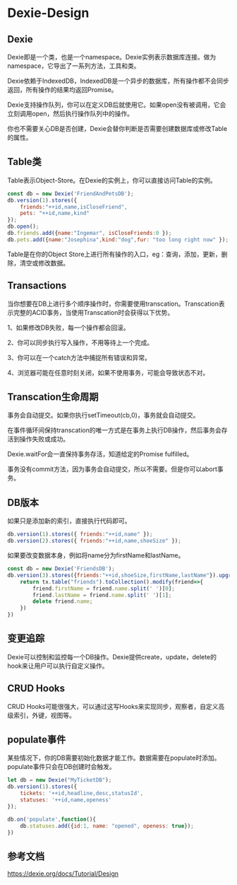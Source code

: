 # Dexie-Design

## Dexie

Dexie即是一个类，也是一个namespace。Dexie实例表示数据库连接。做为namespace，它导出了一系列方法，工具和类。

Dexie依赖于IndexedDB，IndexedDB是一个异步的数据库，所有操作都不会同步返回，所有操作的结果均返回Promise。

Dexie支持操作队列，你可以在定义DB后就使用它。如果open没有被调用，它会立刻调用open，然后执行操作队列中的操作。

你也不需要关心DB是否创建，Dexie会替你判断是否需要创建数据库或修改Table的属性。

## Table类

Table表示Object-Store。在Dexie的实例上，你可以直接访问Table的实例。

```js
const db = new Dexie('FriendAndPetsDB');
db.version(1).stores({
    friends:"++id,name,isCloseFriend",
    pets: "++id,name,kind"
});
db.open();
db.friends.add({name:"Ingemar", isCloseFriends:0 });
db.pets.add({name:"Josephina",kind:"dog",fur: "too long right now" });
```

Table是在你的Object Store上进行所有操作的入口，eg：查询，添加，更新，删除，清空或修改数据。

## Transactions

当你想要在DB上进行多个顺序操作时，你需要使用transcation。Transcation表示完整的ACID事务，当使用Transcation时会获得以下优势。

1、如果修改DB失败，每一个操作都会回滚。

2、你可以同步执行写入操作，不用等待上一个完成。

3、你可以在一个catch方法中捕捉所有错误和异常。

4、浏览器可能在任意时刻关闭，如果不使用事务，可能会导致状态不对。

## Transcation生命周期

事务会自动提交。如果你执行setTimeout(cb,0)，事务就会自动提交。

在事件循环间保持transcation的唯一方式是在事务上执行DB操作，然后事务会存活到操作失败或成功。

Dexie.waitFor会一直保持事务存活，知道给定的Promise fulfilled。

事务没有commit方法，因为事务会自动提交，所以不需要。但是你可以abort事务。

## DB版本

如果只是添加新的索引，直接执行代码即可。

```js
db.version(1).stores({ friends:"++id,name" });
db.version(2).stores({ friends:"++id,name,shoeSize" });
```

如果要改变数据本身，例如将name分为firstName和lastName。

```js
const db = new Dexie('FriendsDB');
db.version(3).stores({friends:"++id,shoeSize,firstName,lastName"}).upgrage(tx => {
    return tx.table("friends").toCollection().modify(friend=>{
        friend.firstName = friend.name.split(' ')[0];
        friend.lastName = friend.name.split(' ')[1];
        delete friend.name;
    })
})
```

## 变更追踪

Dexie可以控制和监控每一个DB操作。Dexie提供create，update，delete的hook来让用户可以执行自定义操作。

## CRUD Hooks

CRUD Hooks可能很强大，可以通过这写Hooks来实现同步，观察者，自定义高级索引，外键，视图等。

## populate事件

某些情况下，你的DB需要初始化数据才能工作。数据需要在populate时添加。populate事件只会在DB创建时会触发。

```js
let db = new Dexie("MyTicketDB");
db.version(1).stores({
    tickets: '++id,headline,desc,statusId',
    statuses: '++id,name,openess'
});

db.on('populate',function(){
    db.statuses.add({id:1, name: "opened", openess: true});
})
```

## 参考文档

https://dexie.org/docs/Tutorial/Design
